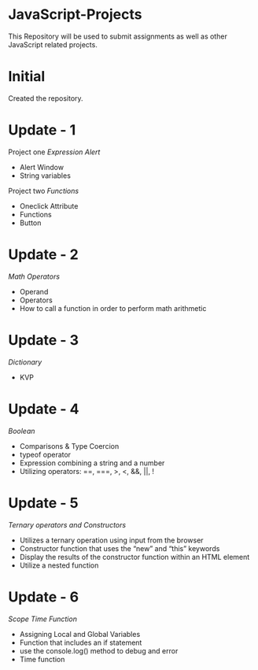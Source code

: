 # JavaScript-Projects
This Repository will be used to submit assignments as well as other JavaScript related projects.

# Initial
Created the repository. 

# Update - 1

Project one 
*Expression Alert*
- Alert Window
- String variables

Project two
*Functions*
- Oneclick Attribute
- Functions
- Button

# Update - 2
*Math Operators*
- Operand
- Operators 
- How to call a function in order to perform math arithmetic

# Update - 3
*Dictionary*
- KVP

# Update - 4
*Boolean*
- Comparisons & Type Coercion
- typeof operator
- Expression combining a string and a number
- Utilizing operators: ==, ===, >, <, &&, ||, !

# Update - 5
*Ternary operators and Constructors*
- Utilizes a ternary operation using input from the browser
- Constructor function that uses the “new” and “this” keywords
- Display the results of the constructor function within an HTML element
- Utilize a nested function

# Update - 6
*Scope Time Function*
- Assigning Local and Global Variables
- Function that includes an if statement
- use the console.log() method to debug and error
- Time function
